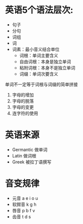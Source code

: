 # 英语5个语法层次:
* 句子
* 分句
* 词组
* 词
* 词素：最小音义结合单位
  * 词根：单词主要含义
   * 自由词根：本身是独立单词
   * 粘附词根：本身不是独立单词
  * 词缀：单词次要含义
  
  
单词不一定等于词根与词缀的简单拼接
1. 字母的增加
2. 字母的脱落
3. 字母的变更
4. 连字符的使用
  
# 英语来源
* Germantic 做单词
* Latin 做词根
* Greek 被拉丁语撰写


# 音变规律
* 元音 a e i o u
* 软腭音 k g h
* 唇音 p b f v
* 齿音 t d s 
  
